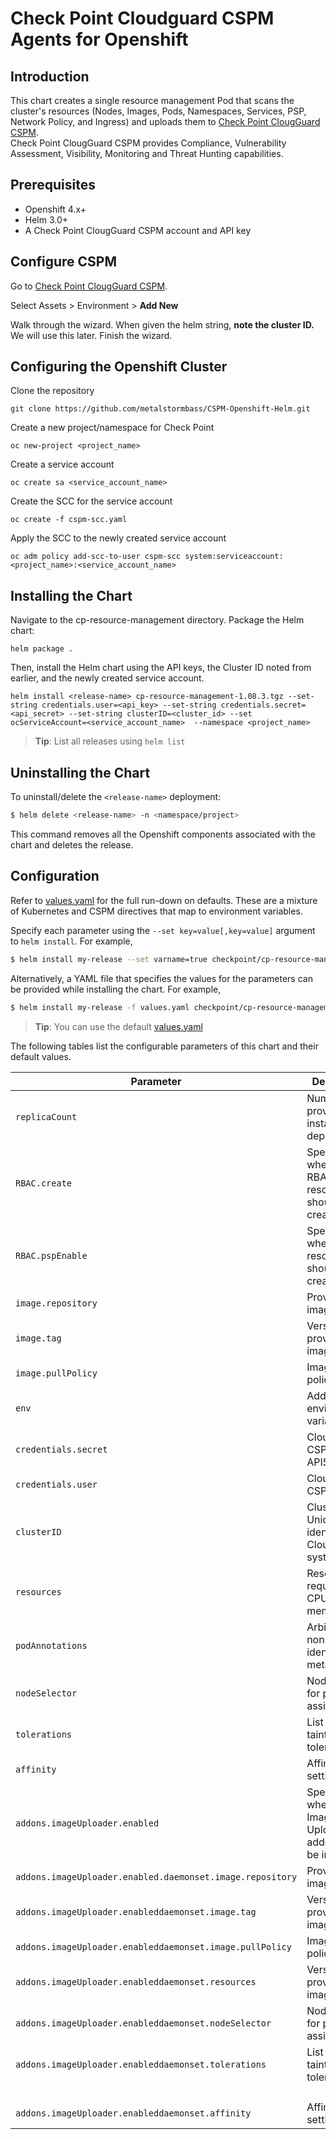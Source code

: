 #  Check Point Cloudguard CSPM Agents for Openshift

## Introduction

This chart creates a single resource management Pod that scans the cluster's resources (Nodes, Images, Pods, Namespaces, Services, PSP, Network Policy, and Ingress) and uploads them to [Check Point ClougGuard CSPM](https://secure.dome9.com/). <br>
Check Point ClougGuard CSPM provides Compliance, Vulnerability Assessment, Visibility, Monitoring and Threat Hunting capabilities.

## Prerequisites

- Openshift 4.x+
- Helm 3.0+
- A Check Point ClougGuard CSPM account and API key

## Configure CSPM

Go to [Check Point ClougGuard CSPM](https://secure.dome9.com/). <br>

Select Assets > Environment > <b>Add New</b> <br>

Walk through the wizard. When given the helm string, <b>note the cluster ID.</b> We will use this later. Finish the wizard.

## Configuring the Openshift Cluster

Clone the repository
```
git clone https://github.com/metalstormbass/CSPM-Openshift-Helm.git
```

Create a new project/namespace for Check Point

```
oc new-project <project_name>
```

Create a service account
```
oc create sa <service_account_name>
```

Create the SCC for the service account
```
oc create -f cspm-scc.yaml
```

Apply the SCC to the newly created service account
```
oc adm policy add-scc-to-user cspm-scc system:serviceaccount:<project_name>:<service_account_name>
```


## Installing the Chart

Navigate to the cp-resource-management directory. Package the Helm chart:

```
helm package .
```

Then, install the Helm chart using the API keys, the Cluster ID noted from earlier, and the newly created service account.

```
helm install <release-name> cp-resource-management-1.08.3.tgz --set-string credentials.user=<api_key> --set-string credentials.secret=<api_secret> --set-string clusterID=<cluster_id> --set ocServiceAccount=<service_account_name>  --namespace <project_name>
```

> **Tip**: List all releases using `helm list`

## Uninstalling the Chart

To uninstall/delete the `<release-name>` deployment:

```bash
$ helm delete <release-name> -n <namespace/project>
```

This command removes all the Openshift components associated with the chart and deletes the release.

## Configuration

Refer to [values.yaml](values.yaml) for the full run-down on defaults. These are a mixture of Kubernetes and CSPM directives that map to environment variables.

Specify each parameter using the `--set key=value[,key=value]` argument to `helm install`. For example,

```bash
$ helm install my-release --set varname=true checkpoint/cp-resource-management
```

Alternatively, a YAML file that specifies the values for the parameters can be provided while installing the chart. For example,

```bash
$ helm install my-release -f values.yaml checkpoint/cp-resource-management
```

> **Tip**: You can use the default [values.yaml](values.yaml)

The following tables list the configurable parameters of this chart and their default values.

| Parameter                                                  | Description                                                     | Default                                          |
| ---------------------------------------------------------- | --------------------------------------------------------------- | ------------------------------------------------ |
| `replicaCount`                                             | Number of provisioner instances to deployed                     | `1`                                              |
| `RBAC.create`                                              | Specifies whether RBAC resources should be created              | `true`                                           |
| `RBAC.pspEnable`                                           | Specifies whether PSP resources should be created               | `false`                                          |
| `image.repository`                                         | Provisioner image                                               | `quay.io/checkpoint/cp-resource-management`      |
| `image.tag`                                                | Version of provisioner image                                    | `{TAG_NAME}`                                     |
| `image.pullPolicy`                                         | Image pull policy                                               | `IfNotPresent`                                   |
| `env`                                                      | Additional environmental variables                              | `{}`                                             |
| `credentials.secret`                                       | CloudGuard CSPM APISecret                                       | `CHANGEME`                                       |
| `credentials.user`                                         | CloudGuard CSPM APIID                                           | `CHANGEME`                                       |
| `clusterID`                                                | Cluster Unique identifier in CloudGuard system                  | `CHANGEME`                                       |
| `resources`                                                | Resources required (e.g. CPU, memory)                           | `{}`                                             |
| `podAnnotations`                                           | Arbitrary non-identifying metadata                              | `{}`                                             |
| `nodeSelector`                                             | Node labels for pod assignment                                  | `{}`                                             |
| `tolerations`                                              | List of node taints to tolerate                                 | `[]`                                             |
| `affinity`                                                 | Affinity settings                                               | `{}`                                             |
| `addons.imageUploader.enabled`                             | Specifies whether the Image Uploader addon should be installed  | `false`                                          |
| `addons.imageUploader.enabled.daemonset.image.repository`  | Provisioner image                                               | `quay.io/checkpoint/images-uploader`             |
| `addons.imageUploader.enableddaemonset.image.tag`          | Version of provisioner image                                    | `{TAG_NAME}`                                     |
| `addons.imageUploader.enableddaemonset.image.pullPolicy`   | Image pull policy                                               | `IfNotPresent`                                   |
| `addons.imageUploader.enableddaemonset.resources`          | Version of provisioner image                                    | `{}`                                             |
| `addons.imageUploader.enableddaemonset.nodeSelector`       | Node labels for pod assignment                                  | `{}`                                             |
| `addons.imageUploader.enableddaemonset.tolerations`        | List of node taints to tolerate                                 | `key: node-role.kubernetes.io/master`            |
|                                                            |                                                                 | `effect: NoSchedule`                             |
| `addons.imageUploader.enableddaemonset.affinity`           | Affinity setting                                                | `{}`                                             |